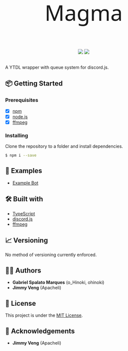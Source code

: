 <p align="center" style="font-size:5em;font-family:'Aller', 'Segoe UI', sans-serif">
    Magma
</p>
<p align="center">
    <img src="https://img.shields.io/circleci/token/3e33cf4699dbc3e1256cf2ea2cf55ff2fd11c754/project/github/gspalato/magma/master.svg?style=for-the-badge&logo=circleci"/>
    <img src="https://img.shields.io/badge/Language-TypeScript-blue.svg?style=for-the-badge"/>
</p>
<br/>
A YTDL wrapper with queue system for discord.js. 
<br/>

## 📦 Getting Started
### Prerequisites

-  [x] [npm](https://www.npmjs.com/)
-  [x] [node.js](https://nodejs.org/)
-  [x] [ffmpeg](https://ffmpeg.org/)

### Installing

Clone the repository to a folder and install dependencies.
```bash
$ npm i --save
```

## 📖 Examples
- [Example Bot](https://github.com/gspalato/magma/blob/master/examples/bot/index.js)

## 🛠️ Built with

-   [TypeScript](https://www.typescriptlang.org/)
-   [discord.js](https://discord.js.org/)
-   [ffmpeg](https://ffmpeg.org/)

## 📈 Versioning

No method of versioning currently enforced.

## 👨‍🏫 Authors

- **Gabriel Spalato Marques** (o_Hinoki, ohinoki)
- **Jimmy Veng** (Apacheli)

## 📝 License

This project is under the [MIT License]().

## 👥 Acknowledgements

- **Jimmy Veng** (Apacheli)
